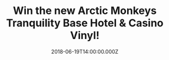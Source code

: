 ---
campaign-uuid: "c-adf7a293-21c4-4567-b6bf-e3ddaffb9216"
type: "Competition"
category: "Gifts"
date: "2018-06-19T14:00:00.000Z"
end-date: "2018-07-19T23:59:00.000Z"
disable-form: false
is_promoted: true
has_entry_page: true
title: "Win the new Arctic Monkeys Tranquility Base Hotel & Casino Vinyl!"
competition-description: "<p>Calling all Alex Turner lovers, get ready: the Arctic\
  \ Monkeys are back on track because their sixth album is finally here! We’ve managed\
  \ to get our hands on one copy of the exclusive vinyl of the band for one lucky\
  \ NME AAA member to win!</p>\r\n<p>Do you want it? Enter below to know how…</p>"
hero-header: "Win the new Arctic Monkeys Tranquility Base Hotel & Casino Vinyl!"
terms-confirmation: "N/A"
banner-img: "https://assets.expresslyapp.com/asset-e2578729-c4cc-4aca-a2e5-df6da151a69d.jpg"
logo-left-href: "https://aaa.nme.com"
logo-left-image: "https://assets.expresslyapp.com/asset-46d218d0-11e7-4658-a6c0-0d5d492895c1.jpg"
logo-left-title: "NME AAA"
bg-image-hero: "https://assets.expresslyapp.com/asset-f369dcd6-92ab-4141-bec2-876f7c51f1af.jpg"
bg-image-first: "https://assets.expresslyapp.com/asset-a36b9df0-90f7-42d4-a65b-75aca42e0e3e.jpg"
section1-content: "<p>The Sheffield band have just released their sixth consecutive\
  \ number one album and has become the fastest-selling on vinyl in 25 years!</p>\r\
  \n<p>Science fiction, She looks like fun, Golden Trunks or Batphone are some of\
  \ their new hits included in their ambitious and impressive new album!</p>\r\n<p>If\
  \ you’re one of their biggest fans, what are you waiting for? We have a copy of\
  \ the brand new Arctic Monkeys Tranquility Base Hotel & Casino Vinyl just waiting\
  \ for YOU! Enter the form below and you could be singing along their new tunes anywhere!</p>"
entry-title: "Win the new Arctic Monkeys Tranquility Base Hotel & Casino Vinyl!"
entry-content: "Enter the draw to win the new Arctic Monkeys Tranquility Base Hotel\
  \ & Casino Vinyl by completing the form below before 23:59 on 19th July 2018."
has-winner: false
prize-description: "The new Arctic Monkeys Tranquility Base Hotel & Casino Vinyl!"
special-conditions: "Multiple entries are allowed up to one every day."
---